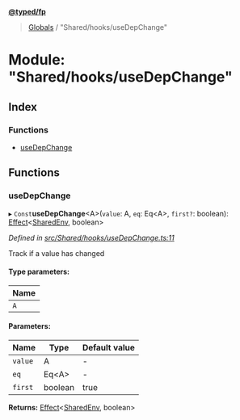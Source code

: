 **[@typed/fp](../README.md)**

> [Globals](../globals.md) / "Shared/hooks/useDepChange"

# Module: "Shared/hooks/useDepChange"

## Index

### Functions

* [useDepChange](_shared_hooks_usedepchange_.md#usedepchange)

## Functions

### useDepChange

▸ `Const`**useDepChange**\<A>(`value`: A, `eq`: Eq\<A>, `first?`: boolean): [Effect](_effect_effect_.effect.md)\<[SharedEnv](../interfaces/_shared_core_services_sharedenv_.sharedenv.md), boolean>

*Defined in [src/Shared/hooks/useDepChange.ts:11](https://github.com/TylorS/typed-fp/blob/6ccb290/src/Shared/hooks/useDepChange.ts#L11)*

Track if a value has changed

#### Type parameters:

Name |
------ |
`A` |

#### Parameters:

Name | Type | Default value |
------ | ------ | ------ |
`value` | A | - |
`eq` | Eq\<A> | - |
`first` | boolean | true |

**Returns:** [Effect](_effect_effect_.effect.md)\<[SharedEnv](../interfaces/_shared_core_services_sharedenv_.sharedenv.md), boolean>
